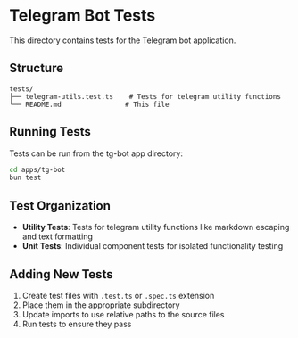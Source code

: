 # Telegram Bot Tests

This directory contains tests for the Telegram bot application.

## Structure

```
tests/
├── telegram-utils.test.ts    # Tests for telegram utility functions
└── README.md                # This file
```

## Running Tests

Tests can be run from the tg-bot app directory:

```bash
cd apps/tg-bot
bun test
```

## Test Organization

- **Utility Tests**: Tests for telegram utility functions like markdown escaping and text formatting
- **Unit Tests**: Individual component tests for isolated functionality testing

## Adding New Tests

1. Create test files with `.test.ts` or `.spec.ts` extension
2. Place them in the appropriate subdirectory
3. Update imports to use relative paths to the source files
4. Run tests to ensure they pass
